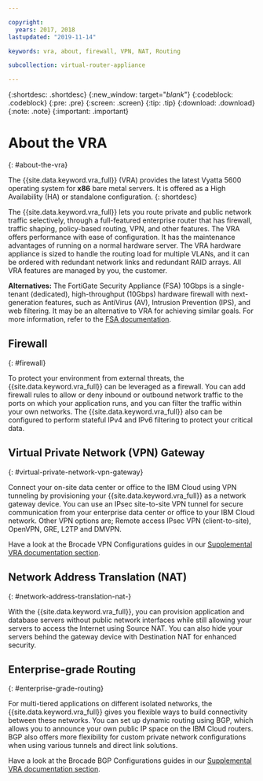 ```yaml
---

copyright:
  years: 2017, 2018
lastupdated: "2019-11-14"

keywords: vra, about, firewall, VPN, NAT, Routing

subcollection: virtual-router-appliance

---
```


{:shortdesc: .shortdesc}
{:new_window: target="_blank_"}
{:codeblock: .codeblock}
{:pre: .pre}
{:screen: .screen}
{:tip: .tip}
{:download: .download}
{:note: .note}
{:important: .important}

# About the VRA
{: #about-the-vra}

The {{site.data.keyword.vra_full}} (VRA) provides the latest Vyatta 5600 operating system for **x86** bare metal servers. It is offered as a High Availability (HA) or standalone configuration.
{: shortdesc}

The {{site.data.keyword.vra_full}} lets you route private and public network traffic selectively, through a full-featured enterprise router that has firewall, traffic shaping, policy-based routing, VPN, and other features. The VRA offers performance with ease of configuration. It has the maintenance advantages of running on a normal hardware server. The VRA hardware appliance is sized to handle the routing load for multiple VLANs, and it can be ordered with redundant network links and redundant RAID arrays. All VRA features are managed by you, the customer.

**Alternatives:** The FortiGate Security Appliance (FSA) 10Gbps is a single-tenant (dedicated), high-throughput (10Gbps) hardware firewall with next-generation features, such as AntiVirus (AV), Intrusion Prevention (IPS), and web filtering. It may be an alternative to VRA for achieving similar goals. For more information, refer to the [FSA documentation](/docs/infrastructure/fortigate-10g?topic=fortigate-10g-getting-started).

## Firewall
{: #firewall}

To protect your environment from external threats, the {{site.data.keyword.vra_full}} can be leveraged as a firewall. You can add firewall rules to allow or deny inbound or outbound network traffic to the ports on which your application runs, and you can filter the traffic within your own networks. The {{site.data.keyword.vra_full}} also can be configured to perform stateful IPv4 and IPv6 filtering to protect your critical data.

## Virtual Private Network (VPN) Gateway
{: #virtual-private-network-vpn-gateway}

Connect your on-site data center or office to the IBM Cloud using VPN tunneling by provisioning your {{site.data.keyword.vra_full}} as a network gateway device. You can use an IPsec site-to-site VPN tunnel for secure communication from your enterprise data center or office to your IBM Cloud network. Other VPN options are; Remote access IPsec VPN (client-to-site), OpenVPN, GRE, L2TP and DMVPN.

Have a look at the Brocade VPN Configurations guides in our [Supplemental VRA documentation section](/docs/infrastructure/virtual-router-appliance?topic=virtual-router-appliance-supplemental-vra-documentation).

## Network Address Translation (NAT)
{: #network-address-translation-nat-}

With the {{site.data.keyword.vra_full}}, you can provision application and database servers without public network interfaces while still allowing your servers to access the Internet using Source NAT. You can also hide your servers behind the gateway device with Destination NAT for enhanced security.

## Enterprise-grade Routing
{: #enterprise-grade-routing}

For multi-tiered applications on different isolated networks, the {{site.data.keyword.vra_full}} gives you flexible ways to build connectivity between these networks. You can set up dynamic routing using BGP, which allows you to announce your own public IP space on the IBM Cloud routers. BGP also offers more flexibility for custom private network configurations when using various tunnels and direct link solutions.

Have a look at the Brocade BGP Configurations guides in our [Supplemental VRA documentation section](/docs/infrastructure/virtual-router-appliance?topic=virtual-router-appliance-supplemental-vra-documentation).
